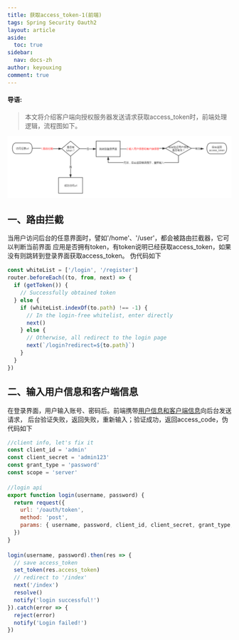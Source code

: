 ```yaml
---
title: 获取access_token-1(前端)
tags: Spring Security Oauth2
layout: article
aside:
  toc: true
sidebar:
  nav: docs-zh
author: keyouxing
comment: true
---
```

#### 导语:
> 本文将介绍客户端向授权服务器发送请求获取access_token时，前端处理逻辑，流程图如下。

![获取access_token(前端)](../img/oauth2/access_token_1.png)
## 一、路由拦截
当用户访问后台的任意界面时，譬如'/home'、'/user'，都会被路由拦截器，它可以判断当前界面
应用是否拥有token，有token说明已经获取access_token，如果没有则跳转到登录界面获取access_token。
伪代码如下
```javascript
const whiteList = ['/login', '/register']
router.beforeEach((to, from, next) => {
  if (getToken()) {
    // Successfully obtained token
  } else {
    if (whiteList.indexOf(to.path) !== -1) {
      // In the login-free whitelist, enter directly
      next()
    } else {
      // Otherwise, all redirect to the login page
      next(`/login?redirect=${to.path}`) 
    }
  }
})
```
## 二、输入用户信息和客户端信息
在登录界面，用户输入账号、密码后。前端携带[用户信息和客户端信息](./2020-06-12-springsecurity-2.md)向后台发送请求，
后台验证失败，返回失败，重新输入；验证成功，返回access_code，伪代码如下
```javascript
//client info, let's fix it
const client_id = 'admin'
const client_secret = 'admin123'
const grant_type = 'password'
const scope = 'server'

//login api
export function login(username, password) {
  return request({
    url: '/oauth/token',
    method: 'post',
    params: { username, password, client_id, client_secret, grant_type, scope }
  })
}

login(username, password).then(res => {
  // save access_token
  set_token(res.access_token)
  // redirect to '/index'
  next('/index')
  resolve()
  notify('login successful!')
}).catch(error => {
  reject(error)
  notify('Login failed!')
})

```
